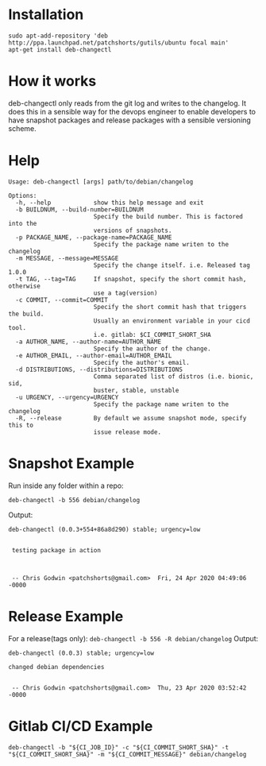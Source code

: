# Installation

```
sudo apt-add-repository 'deb http://ppa.launchpad.net/patchshorts/gutils/ubuntu focal main'
apt-get install deb-changectl
```

# How it works

deb-changectl only reads from the git log and writes to the changelog. It does this in a sensible way for the devops engineer to enable developers to have snapshot packages and release packages with a sensible versioning scheme.

# Help
```
Usage: deb-changectl [args] path/to/debian/changelog

Options:
  -h, --help            show this help message and exit
  -b BUILDNUM, --build-number=BUILDNUM
                        Specify the build number. This is factored into the
                        versions of snapshots.
  -p PACKAGE_NAME, --package-name=PACKAGE_NAME
                        Specify the package name writen to the changelog
  -m MESSAGE, --message=MESSAGE
                        Specify the change itself. i.e. Released tag 1.0.0
  -t TAG, --tag=TAG     If snapshot, specify the short commit hash, otherwise
                        use a tag(version)
  -c COMMIT, --commit=COMMIT
                        Specify the short commit hash that triggers the build.
                        Usually an environment variable in your cicd tool.
                        i.e. gitlab: $CI_COMMIT_SHORT_SHA
  -a AUTHOR_NAME, --author-name=AUTHOR_NAME
                        Specify the author of the change.
  -e AUTHOR_EMAIL, --author-email=AUTHOR_EMAIL
                        Specify the author's email.
  -d DISTRIBUTIONS, --distributions=DISTRIBUTIONS
                        Comma separated list of distros (i.e. bionic, sid,
                        buster, stable, unstable
  -u URGENCY, --urgency=URGENCY
                        Specify the package name writen to the changelog
  -R, --release         By default we assume snapshot mode, specify this to
                        issue release mode.
```
# Snapshot Example
Run inside any folder within a repo:

`deb-changectl -b 556 debian/changelog`

Output:

```
deb-changectl (0.0.3+554+86a8d290) stable; urgency=low


 testing package in action



 -- Chris Godwin <patchshorts@gmail.com>  Fri, 24 Apr 2020 04:49:06 -0000
 ```

# Release Example
For a release(tags only):
`deb-changectl -b 556 -R debian/changelog`
Output:
```
deb-changectl (0.0.3) stable; urgency=low

changed debian dependencies


 -- Chris Godwin <patchshorts@gmail.com>  Thu, 23 Apr 2020 03:52:42 -0000
 ```
# Gitlab CI/CD Example
`deb-changectl -b "${CI_JOB_ID}" -c "${CI_COMMIT_SHORT_SHA}" -t "${CI_COMMIT_SHORT_SHA}" -m "${CI_COMMIT_MESSAGE}" debian/changelog`
